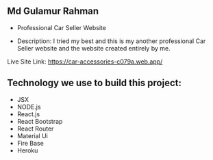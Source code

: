 ## Md Gulamur Rahman
* Professional Car Seller Website

* Description: I tried my best and this is my another professional Car Seller website and the website created entirely by me.

Live Site Link: https://car-accessories-c079a.web.app/

## Technology we use to build this project:

* JSX
* NODE.js
* React.js
* React Bootstrap
* React Router
* Material Ui
* Fire Base
* Heroku
